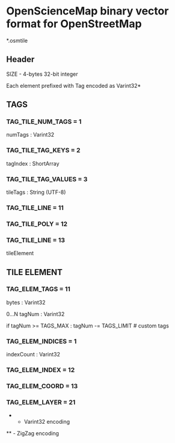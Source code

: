 #  OpenScienceMap binary vector format for OpenStreetMap

*.osmtile

## Header

SIZE - 4-bytes 32-bit integer

Each element prefixed with Tag encoded as Varint32*

## TAGS


### TAG_TILE_NUM_TAGS = 1

numTags : Varint32

### TAG_TILE_TAG_KEYS = 2

tagIndex : ShortArray

### TAG_TILE_TAG_VALUES = 3

tileTags : String (UTF-8)

###  TAG_TILE_LINE = 11
###  TAG_TILE_POLY = 12
###  TAG_TILE_LINE = 13

tileElement

## TILE ELEMENT

### TAG_ELEM_TAGS = 11

bytes : Varint32

0...N tagNum : Varint32

if tagNum >= TAGS_MAX :
        tagNum -= TAGS_LIMIT # custom tags

### TAG_ELEM_INDICES = 1

indexCount : Varint32


### TAG_ELEM_INDEX = 12

### TAG_ELEM_COORD = 13

### TAG_ELEM_LAYER = 21


* - Varint32 encoding

** - ZigZag encoding
